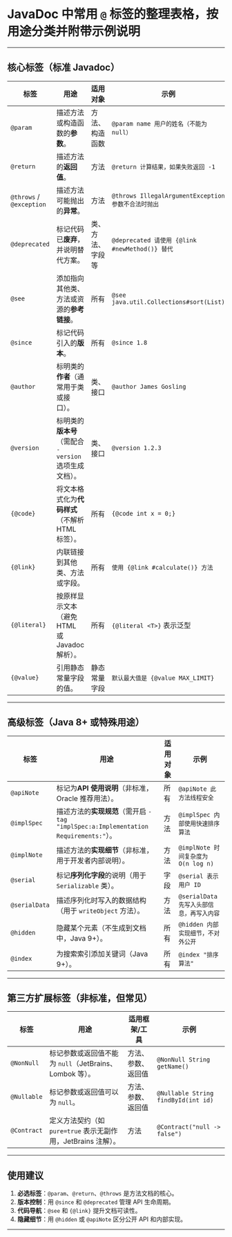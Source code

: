 # JavaDoc 中常用 `@` 标签的整理表格，按用途分类并附带示例说明

---

## **核心标签（标准 Javadoc）**

| **标签**          | **用途**                                                                 | **适用对象**       | **示例**                                                                 |
|--------------------|--------------------------------------------------------------------------|--------------------|--------------------------------------------------------------------------|
| `@param`           | 描述方法或构造函数的**参数**。                                           | 方法、构造函数     | `@param name 用户的姓名（不能为 null）`                                  |
| `@return`          | 描述方法的**返回值**。                                                   | 方法               | `@return 计算结果，如果失败返回 -1`                                      |
| `@throws` / `@exception` | 描述方法可能抛出的**异常**。                                             | 方法               | `@throws IllegalArgumentException 参数不合法时抛出`                     |
| `@deprecated`      | 标记代码已**废弃**，并说明替代方案。                                     | 类、方法、字段等   | `@deprecated 请使用 {@link #newMethod()} 替代`                          |
| `@see`             | 添加指向其他类、方法或资源的**参考链接**。                               | 所有               | `@see java.util.Collections#sort(List)`                                 |
| `@since`           | 标记代码引入的**版本**。                                                 | 所有               | `@since 1.8`                                                            |
| `@author`          | 标明类的**作者**（通常用于类或接口）。                                   | 类、接口           | `@author James Gosling`                                                 |
| `@version`         | 标明类的**版本号**（需配合 `-version` 选项生成文档）。                   | 类、接口           | `@version 1.2.3`                                                        |
| `{@code}`          | 将文本格式化为**代码样式**（不解析 HTML 标签）。                         | 所有               | `{@code int x = 0;}`                                                     |
| `{@link}`          | 内联链接到其他类、方法或字段。                                           | 所有               | `使用 {@link #calculate()} 方法`                                        |
| `{@literal}`       | 按原样显示文本（避免 HTML 或 Javadoc 解析）。                            | 所有               | `{@literal <T>}` 表示泛型                                               |
| `{@value}`         | 引用静态常量字段的值。                                                   | 静态常量字段       | `默认最大值是 {@value MAX_LIMIT}`                                       |

---

## **高级标签（Java 8+ 或特殊用途）**

| **标签**          | **用途**                                                                 | **适用对象**       | **示例**                                                                 |
|--------------------|--------------------------------------------------------------------------|--------------------|--------------------------------------------------------------------------|
| `@apiNote`         | 标记为**API 使用说明**（非标准，Oracle 推荐用法）。                      | 所有               | `@apiNote 此方法线程安全`                                               |
| `@implSpec`        | 描述方法的**实现规范**（需开启 `-tag "implSpec:a:Implementation Requirements:"`）。 | 方法               | `@implSpec 内部使用快速排序算法`                                        |
| `@implNote`        | 描述方法的**实现细节**（非标准，用于开发者内部说明）。                   | 方法               | `@implNote 时间复杂度为 O(n log n)`                                    |
| `@serial`          | 标记**序列化字段**的说明（用于 `Serializable` 类）。                     | 字段               | `@serial 表示用户 ID`                                                   |
| `@serialData`      | 描述序列化时写入的数据结构（用于 `writeObject` 方法）。                  | 方法               | `@serialData 先写入头部信息，再写入内容`                                |
| `@hidden`          | 隐藏某个元素（不生成到文档中，Java 9+）。                                | 所有               | `@hidden 内部实现细节，不对外公开`                                      |
| `@index`           | 为搜索索引添加关键词（Java 9+）。                                        | 所有               | `@index "排序算法"`                                                     |

---

## **第三方扩展标签（非标准，但常见）**

| **标签**          | **用途**                                                                 | **适用框架/工具**  | **示例**                                                                 |
|--------------------|--------------------------------------------------------------------------|---------------------|--------------------------------------------------------------------------|
| `@NonNull`         | 标记参数或返回值不能为 `null`（JetBrains、Lombok 等）。                 | 方法、参数、返回值  | `@NonNull String getName()`                                             |
| `@Nullable`        | 标记参数或返回值可以为 `null`。                                          | 方法、参数、返回值  | `@Nullable String findById(int id)`                                      |
| `@Contract`        | 定义方法契约（如 `pure=true` 表示无副作用，JetBrains 注解）。            | 方法                | `@Contract("null -> false")`                                             |

---

## **使用建议**

1. **必选标签**：`@param`、`@return`、`@throws` 是方法文档的核心。
2. **版本控制**：用 `@since` 和 `@deprecated` 管理 API 生命周期。
3. **代码导航**：`@see` 和 `{@link}` 提升文档可读性。
4. **隐藏细节**：用 `@hidden` 或 `@apiNote` 区分公开 API 和内部实现。

---
